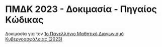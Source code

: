 # ΠΜΔΚ 2023 - Δοκιμασία - Πηγαίος Κώδικας

Δοκιμασία για τον [1ο Πανελλήνιο Μαθητικό Διαγωνισμό Κυβερνοασφάλειας (2023)](https://github.com/UniPiSSL/pmdk-2023)
